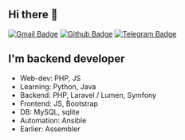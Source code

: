 ## Hi there 👋

[![Gmail Badge](https://img.shields.io/badge/-nazar.tertyshny@gmail.com-c14438?style=flat&logo=Gmail&logoColor=white&link=mailto:nazar.tertyshny@gmail.com)](mailto:nazar.tertyshny@gmail.com)
[![Github Badge](https://img.shields.io/badge/-nazububu-grey?style=flat&logo=github&logoColor=white&link=https://github.com/nazububu/)](https://www.github.com/nazububu/)
[![Telegram Badge](https://img.shields.io/badge/-nazububu-blue?style=flat&logo=telegram&logoColor=white&link=https://t.me/nazububu/)](https://t.me/nazububu/)

## I'm backend developer

- Web-dev: PHP, JS
- Learning: Python, Java
- Backend: PHP, Laravel / Lumen, Symfony
- Frontend: JS, Bootstrap
- DB: MySQL, sqlite
- Automation: Ansible
- Earlier: Assembler
